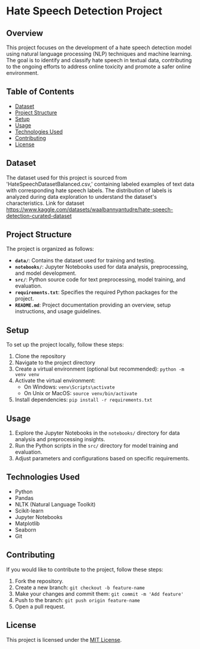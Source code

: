# Hate Speech Detection Project

## Overview

This project focuses on the development of a hate speech detection model using natural language processing (NLP) techniques and machine learning. The goal is to identify and classify hate speech in textual data, contributing to the ongoing efforts to address online toxicity and promote a safer online environment.

## Table of Contents

- [Dataset](#dataset)
- [Project Structure](#project-structure)
- [Setup](#setup)
- [Usage](#usage)
- [Technologies Used](#technologies-used)
- [Contributing](#contributing)
- [License](#license)

## Dataset

The dataset used for this project is sourced from 'HateSpeechDatasetBalanced.csv,' containing labeled examples of text data with corresponding hate speech labels. The distribution of labels is analyzed during data exploration to understand the dataset's characteristics.
Link for dataset https://www.kaggle.com/datasets/waalbannyantudre/hate-speech-detection-curated-dataset
## Project Structure

The project is organized as follows:

- **`data/`**: Contains the dataset used for training and testing.
- **`notebooks/`**: Jupyter Notebooks used for data analysis, preprocessing, and model development.
- **`src/`**: Python source code for text preprocessing, model training, and evaluation.
- **`requirements.txt`**: Specifies the required Python packages for the project.
- **`README.md`**: Project documentation providing an overview, setup instructions, and usage guidelines.

## Setup

To set up the project locally, follow these steps:

1. Clone the repository
2. Navigate to the project directory
3. Create a virtual environment (optional but recommended): `python -m venv venv`
4. Activate the virtual environment: 
   - On Windows: `venv\Scripts\activate`
   - On Unix or MacOS: `source venv/bin/activate`
5. Install dependencies: `pip install -r requirements.txt`

## Usage

1. Explore the Jupyter Notebooks in the `notebooks/` directory for data analysis and preprocessing insights.
2. Run the Python scripts in the `src/` directory for model training and evaluation.
3. Adjust parameters and configurations based on specific requirements.

## Technologies Used

- Python
- Pandas
- NLTK (Natural Language Toolkit)
- Scikit-learn
- Jupyter Notebooks
- Matplotlib
- Seaborn
- Git

## Contributing

If you would like to contribute to the project, follow these steps:

1. Fork the repository.
2. Create a new branch: `git checkout -b feature-name`
3. Make your changes and commit them: `git commit -m 'Add feature'`
4. Push to the branch: `git push origin feature-name`
5. Open a pull request.

## License

This project is licensed under the [MIT License](LICENSE).
